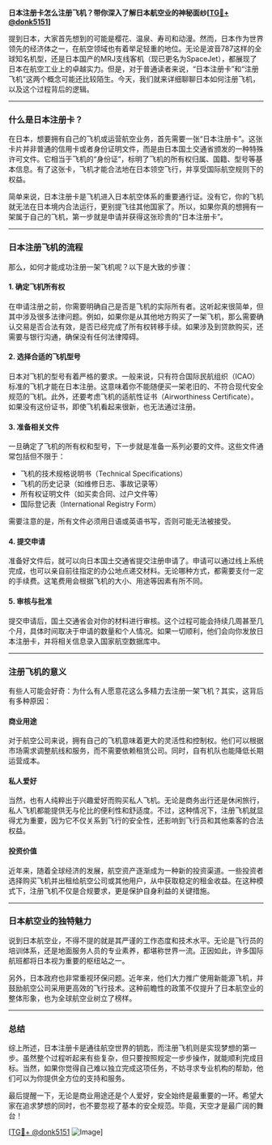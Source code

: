 **日本注册卡怎么注册飞机？带你深入了解日本航空业的神秘面纱[[TG💪+ @donk5151](https://t.me/s/donk5151)]**

提到日本，大家首先想到的可能是樱花、温泉、寿司和动漫。然而，日本作为世界领先的经济体之一，在航空领域也有着举足轻重的地位。无论是波音787这样的全球知名机型，还是日本国产的MRJ支线客机（现已更名为SpaceJet），都展现了日本在航空工业上的卓越实力。但是，对于普通读者来说，“日本注册卡”和“注册飞机”这两个概念可能还比较陌生。今天，我们就来详细聊聊日本如何注册飞机，以及这个过程背后的逻辑。

---

### 什么是日本注册卡？

在日本，想要拥有自己的飞机或运营航空业务，首先需要一张“日本注册卡”。这张卡片并非普通的信用卡或者身份证明文件，而是由日本国土交通省颁发的一种特殊许可文件。它相当于飞机的“身份证”，标明了飞机的所有权归属、国籍、型号等基本信息。有了这张卡，飞机才能合法地在日本领空飞行，并享受国际航空规则下的权益。

简单来说，日本注册卡是飞机进入日本航空体系的重要通行证。没有它，你的飞机就无法在日本境内合法运行，更别提飞往其他国家了。所以，如果你真的想拥有一架属于自己的飞机，第一步就是申请并获得这张珍贵的“日本注册卡”。

---

### 日本注册飞机的流程

那么，如何才能成功注册一架飞机呢？以下是大致的步骤：

#### 1. 确定飞机所有权
在申请注册之前，你需要明确自己是否是飞机的实际所有者。这听起来很简单，但其中涉及很多法律问题。例如，如果你是从其他地方购买了一架飞机，那么需要确认交易是否合法有效，是否已经完成了所有权转移手续。如果涉及到贷款购买，还需要与银行沟通，确保没有任何法律障碍。

#### 2. 选择合适的飞机型号
日本对飞机的型号有着严格的要求。一般来说，只有符合国际民航组织（ICAO）标准的飞机才能在日本注册。这意味着你不能随便买一架老旧的、不符合现代安全规范的飞机。此外，还要考虑飞机的适航性证书（Airworthiness Certificate）。如果没有这份证书，即使飞机看起来很新，也无法通过注册。

#### 3. 准备相关文件
一旦确定了飞机的所有权和型号，下一步就是准备一系列必要的文件。这些文件通常包括但不限于：
- 飞机的技术规格说明书（Technical Specifications）
- 飞机的历史记录（如维修日志、事故记录等）
- 所有权证明文件（如买卖合同、过户文件等）
- 国际登记表（International Registry Form）

需要注意的是，所有文件必须用日语或英语书写，否则可能无法被接受。

#### 4. 提交申请
准备好文件后，就可以向日本国土交通省提交注册申请了。申请可以通过线上系统完成，也可以亲自前往指定的办公地点递交材料。无论哪种方式，都需要支付一定的手续费。这笔费用会根据飞机的大小、用途等因素有所不同。

#### 5. 审核与批准
提交申请后，国土交通省会对你的材料进行审核。这个过程可能会持续几周甚至几个月，具体时间取决于申请的数量和个人情况。如果一切顺利，他们会向你发放日本注册卡，并将相关信息录入国家航空数据库中。

---

### 注册飞机的意义

有些人可能会好奇：为什么有人愿意花这么多精力去注册一架飞机？其实，这背后有多种原因：

#### 商业用途
对于航空公司来说，拥有自己的飞机意味着更大的灵活性和控制权。他们可以根据市场需求调整航线和服务，而不需要依赖租赁公司。同时，自有机队也能降低长期运营成本。

#### 私人爱好
当然，也有人纯粹出于兴趣爱好而购买私人飞机。无论是商务出行还是休闲旅行，私人飞机都能提供无与伦比的便利性和舒适度。不过，这种情况下，注册飞机就显得尤为重要，因为它不仅关系到飞行的安全性，还影响到飞行员和其他乘客的合法权益。

#### 投资价值
近年来，随着全球经济的发展，航空资产逐渐成为一种新的投资渠道。一些投资者选择购买飞机并出租给航空公司或其他用户，从中获取稳定的租金收益。在这种模式下，注册飞机不仅是合规要求，更是保护自身利益的关键措施。

---

### 日本航空业的独特魅力

说到日本航空业，不得不提的就是其严谨的工作态度和技术水平。无论是飞行员的培训体系，还是地面服务人员的专业素养，都堪称世界一流。正因如此，许多国际航班都将日本视为重要的枢纽站之一。

另外，日本政府也非常重视环保问题。近年来，他们大力推广使用新能源飞机，并鼓励航空公司采用更高效的飞行技术。这种前瞻性的政策不仅提升了日本航空业的整体形象，也为全球航空业树立了榜样。

---

### 总结

综上所述，日本注册卡是通往航空世界的钥匙，而注册飞机则是实现梦想的第一步。虽然整个过程听起来有些复杂，但只要按照规定一步步操作，就能顺利完成目标。当然，如果你觉得自己难以独立完成这项任务，不妨寻求专业机构的帮助，他们可以为你提供全方位的支持和服务。

最后提醒一下，无论是商业用途还是个人爱好，安全始终是最重要的一环。希望大家在追求梦想的同时，也不要忽视了基本的安全规范。毕竟，天空才是最广阔的舞台！

[[TG💪+ @donk5151](https://t.me/s/donk5151) ![Image](https://i.postimg.cc/rwNCRYN7/Snipaste-2025-04-30-17-27-05.png)]